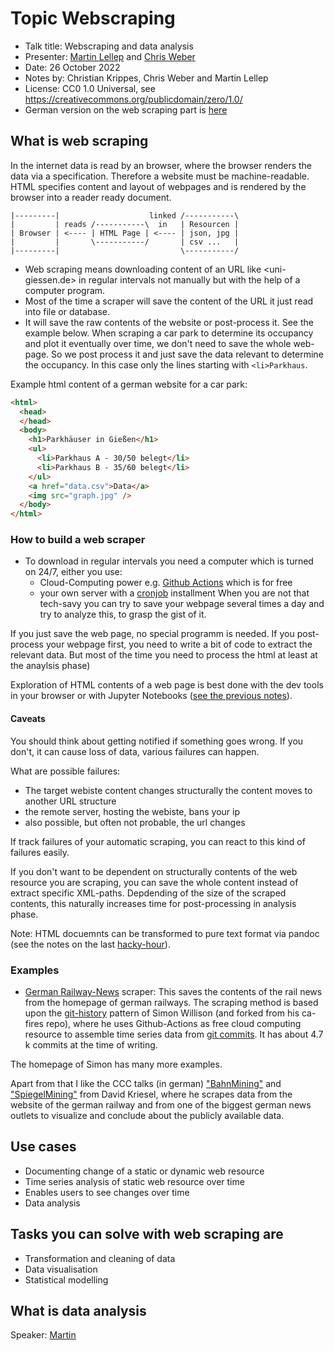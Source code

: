 # Topic Webscraping

- Talk title: Webscraping and data analysis
- Presenter: [Martin Lellep](http://lellep.xyz) and [Chris Weber](https://datengraben.com)
- Date: 26 October 2022
- Notes by: Christian Krippes, Chris Weber and Martin Lellep
- License: CC0 1.0 Universal, see <https://creativecommons.org/publicdomain/zero/1.0/>
- German version on the web scraping part is [here](https://datengraben.com/notes/2022-10-19-hackhour.md)


<!-- ## Download and Install -->

<!-- There is no specific tool to download. -->

## What is web scraping

In the internet data is read by an browser, where the browser renders the data via a specification.
Therefore a website must be machine-readable.
HTML specifies content and layout of webpages and is rendered by the browser into a reader ready document.


```
|---------|                    linked /-----------\
|         | reads /-----------\  in   | Resourcen |
| Browser | <---- | HTML Page | <---- | json, jpg |
|         |       \-----------/       | csv ...   |
|---------|                           \-----------/
```

- Web scraping means downloading content of an URL like <uni-giessen.de> in regular intervals not manually but with the help of a computer program.
- Most of the time a scraper will save the content of the URL it just read into file or database.
- It will save the raw contents of the website or post-process it. 
  See the example below. When scraping a car park to determine its occupancy and plot it eventually over time, we don't need to save the whole web-page. 
  So we post process it and just save the data relevant to determine the occupancy.
  In this case only the lines starting with `<li>Parkhaus`.
  

Example html content of a german website for a car park:
```html
<html>
  <head>
  </head>
  <body>
    <h1>Parkhäuser in Gießen</h1>
    <ul>
      <li>Parkhaus A - 30/50 belegt</li>
      <li>Parkhaus B - 35/60 belegt</li>
    </ul>
    <a href="data.csv">Data</a>
    <img src="graph.jpg" />
  </body>
</html>
```

### How to build a web scraper

* To download in regular intervals you need a computer which is turned on 24/7, either you use:
  - Cloud-Computing power e.g. [Github Actions](https://github.com/features/actions) which is for free
  - your own server with a [cronjob](https://linux.die.net/man/1/crontab) installment
When you are not that tech-savy you can try to save your webpage several times a day and try to analyze this, to grasp the gist of it.

If you just save the web page, no special programm is needed.
If you post-process your webpage first, you need to write a bit of code to extract the relevant data.
But most of the time you need to process the html at least at the anaylsis phase)

Exploration of HTML contents of a web page is best done with the dev tools in your browser or with Jupyter Notebooks ([see the previous notes](https://hackyhour.github.io/Giessen/notes/2022-07-27-HackyHour-2.html)).

#### Caveats

You should think about getting notified if something goes wrong.
If you don't, it can cause loss of data, various failures can happen.

What are possible failures:
* The target webiste content changes structurally the content 
  moves to another URL structure
* the remote server, hosting the webiste, bans your ip
* also possible, but often not probable, the url changes

If track failures of your automatic scraping, you can react to this kind of failures easily.
  
If you don't want to be dependent on structurally contents of 
the web resource you are scraping, you can save the whole content
instead of extract specific XML-paths.
Depdending of the size of the scraped contents, this naturally increases 
time for post-processing in analysis phase.

Note: HTML docuemnts can be transformed to pure text format via pandoc (see the notes on the last [hacky-hour](https://hackyhour.github.io/Giessen/notes/2022-09-28-HackyHour-3.html)).

### Examples

* [German Railway-News](https://github.com/cpwnd/ca-fires-history) scraper: This saves the contents of the rail news from the homepage of german railways.
  The scraping method is based upon the [git-history](https://simonwillison.net/2021/Dec/7/git-history/) 
  pattern of Simon Willison (and forked from his ca-fires repo), where he uses Github-Actions as free cloud computing resource to assemble time series
  data from [git commits](https://git-scm.com/book/de/v2/Git-Grundlagen-Anzeigen-der-Commit-Historie).
  It has about 4.7 k commits at the time of writing.

The homepage of Simon has many more examples.

Apart from that I like the CCC talks (in german) ["BahnMining"](https://www.youtube.com/watch?v=0rb9CfOvojk) and ["SpiegelMining"](https://www.youtube.com/watch?v=-YpwsdRKt8Q&t=6s) from David Kriesel, where he scrapes data from the website of the german railway and from one of the biggest german news outlets to visualize and conclude about the publicly available data.

## Use cases

- Documenting change of a static or dynamic web resource
- Time series analysis of static web resource over time
- Enables users to see changes over time
- Data analysis

## Tasks you can solve with web scraping are

- Transformation and cleaning of data
- Data visualisation
- Statistical modelling




## What is data analysis

Speaker: [Martin](http://lellep.xyz)
